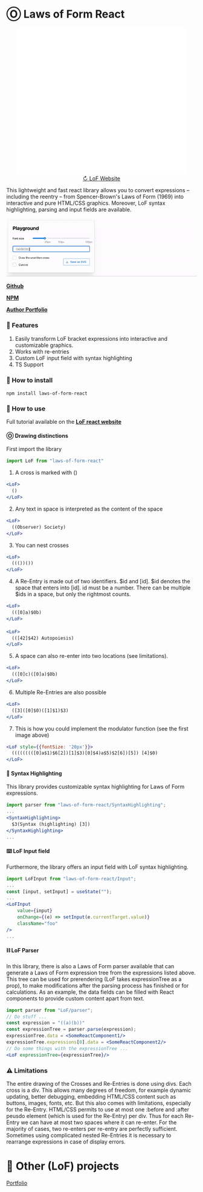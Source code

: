 # Ⓞ  Laws of Form React 
<p align="center">
<a href="https://lof-react.web.app/" target="_blank">
  <img src="https://github.com/Kevger/Laws-of-Form-React/blob/8e090ce44a1a6fa00faf16fa3b9e2b60f1057ab3/docs/modulator.svg" />
  </br>
  ↻ LoF Website
</a>
</p>

This lightweight and fast react library allows you to convert expressions – including the reentry – from Spencer-Brown's Laws of Form (1969) into interactive and pure HTML/CSS graphics. Moreover, LoF syntax highlighting, parsing and input fields are available.

<p align="center">
<a href="https://lof-react.web.app/" target="_blank">
  <img src="https://github.com/Kevger/Laws-of-Form-React/blob/8e090ce44a1a6fa00faf16fa3b9e2b60f1057ab3/docs/demo.gif" />
  </a>
</p>


**[Github](https://github.com/Kevger/Laws-of-Form-React)**

**[NPM](https://www.npmjs.com/package/laws-of-form-react)**

**[Author Portfolio](https://kevingerman.de/)**


### 🚀 Features

1) Easily transform LoF bracket expressions into interactive and customizable  graphics.
2) Works with re-entries
3) Custom LoF input field with syntax highlighting
4) TS Support


### 👷 How to install

```
npm install laws-of-form-react
```

### 🔧 How to use
Full tutorial available on the **[LoF react website](https://lof-react.web.app/)**



#### Ⓞ Drawing distinctions 

First import the library
```jsx
import LoF from "laws-of-form-react"
```

1) A cross is marked with ()
```jsx
<LoF>
  ()
</LoF>
```

2) Any text in space is interpreted as the content of the space
```jsx
<LoF>
  ((Observer) Society)
</LoF>
```

3) You can nest crosses
```jsx
<LoF>
  ((())())
</LoF>
```

4) A Re-Entry is made out of two identifiers. $id and [id]. $id denotes the space that enters into [id]. id must be a number. There can be multiple $ids in a space, but only the rightmost counts.
```jsx
<LoF>
  (([0]a)$0b)
</LoF>

<LoF>
  (([42]$42) Autopoiesis)
</LoF>
```

5) A space can also re-enter into two locations (see limitations).
```jsx
<LoF>
  (([0]c)([0]a)$0b)
</LoF>
```

6) Multiple Re-Entries are also possible
```jsx
<LoF>
  ([3]([0]$0)([1]$1)$3)
</LoF>
```

7) This is how you could implement the modulator function (see the first image above)
```jsx
<LoF style={{fontSize: '20px'}}>
  (((((((([0]a$1)$6[2])[1]$3)[0]$4)a$5)$2[6])[5]) [4]$0)
</LoF>
```


#### 🌈 Syntax Highlighting
This library provides customizable syntax highlighting for Laws of Form expressions.
```jsx
import parser from "laws-of-form-react/SyntaxHighlighting";
...
<SyntaxHighlighting>
  $3(Syntax (highlighting) [3])
</SyntaxHighlighting>
...
```

#### ⌨️ LoF Input field
Furthermore, the library offers an input field with LoF syntax highlighting.
```jsx
import LoFInput from "laws-of-form-react/Input";
...
const [input, setInput] = useState("");
...
<LoFInput
    value={input}
    onChange={(e) => setInput(e.currentTarget.value)}
    className="foo"
/>
...
```

#### ⛓️ LoF Parser
In this library, there is also a Laws of Form parser available that can generate a Laws of Form expression tree from the expressions listed above. This tree can be used for prerendering (LoF takes expressionTree as a prop), to make modifications after the parsing process has finished or for calculations. As an example, the data fields can be filled with React components to provide custom content apart from text.

```jsx
import parser from "LoF/parser";
// Do stuff ...
const expression = "((a)(b))"
const expressionTree = parser.parse(expression);
expressionTree.data = <SomeReactComponent1/>
expressionTree.expressions[0].data = <SomeReactComponent2/>
// Do some things with the expressionTree ...
<LoF expressionTree={expressionTree}/>
```


### ⚠ Limitations
The entire drawing of the Crosses and Re-Entries is done using divs. Each cross is a div. This allows many degrees of freedom, for example dynamic updating, better debugging, embedding HTML/CSS content such as buttons, images, fonts, etc. But this also comes with limitations, especially for the Re-Entry. HTML/CSS permits to use at most one :before and :after peusdo element (which is used for the Re-Entry) per div. Thus for each Re-Entry we can have at most two spaces where it can re-enter. For the majority of cases, two re-enters per re-entry are perfectly sufficient. Sometimes using complicated nested Re-Entries it is necessary to rearrange expressions in case of display errors.

# 🥨 Other (LoF) projects

[Portfolio](https://kevingerman.de)

